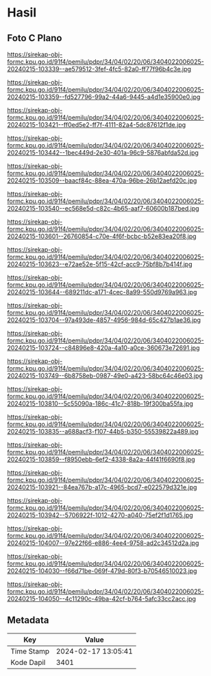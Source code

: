 # Hasil

## Foto C Plano

https://sirekap-obj-formc.kpu.go.id/91f4/pemilu/pdpr/34/04/02/20/06/3404022006025-20240215-103339--ae579512-3fef-4fc5-82a0-ff77f96b4c3e.jpg

https://sirekap-obj-formc.kpu.go.id/91f4/pemilu/pdpr/34/04/02/20/06/3404022006025-20240215-103359--fd527796-99a2-44a6-9445-a4d1e35900e0.jpg

https://sirekap-obj-formc.kpu.go.id/91f4/pemilu/pdpr/34/04/02/20/06/3404022006025-20240215-103421--ff0ed5e2-ff7f-4111-82a4-5dc87612f1de.jpg

https://sirekap-obj-formc.kpu.go.id/91f4/pemilu/pdpr/34/04/02/20/06/3404022006025-20240215-103442--1bec449d-2e30-401a-96c9-5876abfda52d.jpg

https://sirekap-obj-formc.kpu.go.id/91f4/pemilu/pdpr/34/04/02/20/06/3404022006025-20240215-103509--baacf84c-88ea-470a-96be-26b12aefd20c.jpg

https://sirekap-obj-formc.kpu.go.id/91f4/pemilu/pdpr/34/04/02/20/06/3404022006025-20240215-103540--ec568e5d-c82c-4b65-aaf7-60600b187bed.jpg

https://sirekap-obj-formc.kpu.go.id/91f4/pemilu/pdpr/34/04/02/20/06/3404022006025-20240215-103601--26760854-c70e-4f6f-bcbc-b52e83ea20f8.jpg

https://sirekap-obj-formc.kpu.go.id/91f4/pemilu/pdpr/34/04/02/20/06/3404022006025-20240215-103623--e72ae52e-5f15-42cf-acc9-75bf8b7b414f.jpg

https://sirekap-obj-formc.kpu.go.id/91f4/pemilu/pdpr/34/04/02/20/06/3404022006025-20240215-103644--689211dc-a171-4cec-8a99-550d9769a963.jpg

https://sirekap-obj-formc.kpu.go.id/91f4/pemilu/pdpr/34/04/02/20/06/3404022006025-20240215-103704--97a493de-4857-4956-984d-65c427b1ae36.jpg

https://sirekap-obj-formc.kpu.go.id/91f4/pemilu/pdpr/34/04/02/20/06/3404022006025-20240215-103724--c84896e8-420a-4a10-a0ce-360673e72691.jpg

https://sirekap-obj-formc.kpu.go.id/91f4/pemilu/pdpr/34/04/02/20/06/3404022006025-20240215-103749--6b8758eb-0987-49e0-a423-58bc64c46e03.jpg

https://sirekap-obj-formc.kpu.go.id/91f4/pemilu/pdpr/34/04/02/20/06/3404022006025-20240215-103810--5c55090a-186c-41c7-818b-19f300ba55fa.jpg

https://sirekap-obj-formc.kpu.go.id/91f4/pemilu/pdpr/34/04/02/20/06/3404022006025-20240215-103835--a688acf3-f107-44b5-b350-55539822a489.jpg

https://sirekap-obj-formc.kpu.go.id/91f4/pemilu/pdpr/34/04/02/20/06/3404022006025-20240215-103859--f8950ebb-6ef2-4338-8a2a-44f41f6690f8.jpg

https://sirekap-obj-formc.kpu.go.id/91f4/pemilu/pdpr/34/04/02/20/06/3404022006025-20240215-103921--84ea767b-a17c-4965-bcd7-e022579d321e.jpg

https://sirekap-obj-formc.kpu.go.id/91f4/pemilu/pdpr/34/04/02/20/06/3404022006025-20240215-103942--5706922f-1012-4270-a040-75ef2f1d1765.jpg

https://sirekap-obj-formc.kpu.go.id/91f4/pemilu/pdpr/34/04/02/20/06/3404022006025-20240215-104007--97e22f66-e886-4ee4-9758-ad2c34512d2a.jpg

https://sirekap-obj-formc.kpu.go.id/91f4/pemilu/pdpr/34/04/02/20/06/3404022006025-20240215-104030--f66d71be-069f-479d-80f3-b70546510023.jpg

https://sirekap-obj-formc.kpu.go.id/91f4/pemilu/pdpr/34/04/02/20/06/3404022006025-20240215-104050--4c11290c-49ba-42cf-b764-5afc33cc2acc.jpg


## Metadata

| Key        | Value               |
| ---------- | ------------------- |
| Time Stamp | 2024-02-17 13:05:41 |
| Kode Dapil | 3401                |



